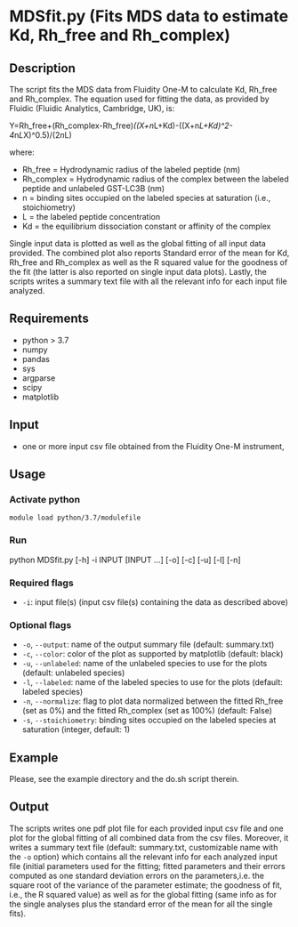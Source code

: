# MDSfit.py (Fits MDS data to estimate Kd, Rh_free and Rh_complex)

## Description 

The script fits the MDS data from Fluidity One-M to calculate Kd, Rh_free and Rh_complex.
The equation used for fitting the data, as provided by Fluidic (Fluidic Analytics, Cambridge, UK), is:

Y=Rh_free+(Rh_complex-Rh_free)*((X+n*L+Kd)-((X+n*L+Kd)^2-4*n*L*X)^0.5)/(2*n*L)

where:

- Rh_free = Hydrodynamic radius of the labeled peptide (nm)
- Rh_complex = Hydrodynamic radius of the complex between the labeled peptide and unlabeled GST-LC3B (nm)
- n = binding sites occupied on the labeled species at saturation (i.e., stoichiometry) 
- L = the labeled peptide concentration
- Kd = the equilibrium dissociation constant or affinity of the complex

Single input data is plotted as well as the global fitting of all input data provided.
The combined plot also reports Standard error of the mean for Kd, Rh_free and Rh_complex as
well as the R squared value for the goodness of the fit (the latter is also reported on single
input data plots).
Lastly, the scripts writes a summary text file with all the relevant info for each input file analyzed. 

## Requirements

- python > 3.7
- numpy
- pandas
- sys
- argparse
- scipy
- matplotlib

## Input

- one or more input csv file obtained from the Fluidity One-M instrument,

## Usage

### Activate python
`module load python/3.7/modulefile`

### Run  
python MDSfit.py [-h] -i INPUT [INPUT ...] [-o] [-c] [-u] [-l] [-n]

### Required flags
- `-i`: input file(s) (input csv file(s) containing the data as described above)

### Optional flags
- `-o`, `--output`: name of the output summary file (default: summary.txt)
- `-c`, `--color`: color of the plot as supported by matplotlib (default: black)
- `-u`, `--unlabeled`: name of the unlabeled species to use for the plots (default: unlabeled species)
- `-l`, `--labeled`: name of the labeled species to use for the plots (default: labeled species)
- `-n`, `--normalize`: flag to plot data normalized between the fitted Rh_free (set as 0%) and the
		      fitted Rh_complex (set as 100%) (default: False)
- `-s`, `--stoichiometry`: binding sites occupied on the labeled species at saturation (integer, default: 1)

## Example
Please, see the example directory and the do.sh script therein.
## Output
The scripts writes one pdf plot file for each provided input csv file and one plot for the global 
fitting of all combined data from the csv files. Moreover, it writes a summary text file
(default: summary.txt, customizable name with the `-o` option) which contains all the relevant info 
for each analyzed input file (initial parameters used for the fitting; fitted parameters and their
errors computed as one standard deviation errors on the parameters,i.e. the square root of the variance
of the parameter estimate; the goodness of fit, i.e., the R squared value) as well as for the
global fitting (same info as for the single analyses plus the standard error of the mean for all the 
single fits). 

